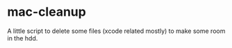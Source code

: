 mac-cleanup
===========

A little script to delete some files (xcode related mostly) to make some room in the hdd.
